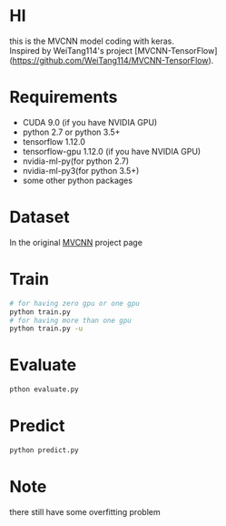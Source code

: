 # HI

this is the MVCNN model coding with keras.  
Inspired by WeiTang114's project [MVCNN-TensorFlow]
(https://github.com/WeiTang114/MVCNN-TensorFlow).

# Requirements
* CUDA 9.0 (if you have NVIDIA GPU)
* python 2.7 or python 3.5+
* tensorflow 1.12.0
* tensorflow-gpu 1.12.0 (if you have NVIDIA GPU)
* nvidia-ml-py(for python 2.7)
* nvidia-ml-py3(for python 3.5+)
* some other python packages

# Dataset
In the original [MVCNN](https://github.com/suhangpro/mvcnn) project page


# Train
```bash
# for having zero gpu or one gpu
python train.py
# for having more than one gpu
python train.py -u
```

# Evaluate
```bash
pthon evaluate.py
```

# Predict 
```bash
python predict.py
```

# Note
there still have some overfitting problem